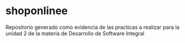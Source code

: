 # shoponlinee
Repositorio generado como evidencia de las practicas a realizar para la unidad 2 de la materia de Desarrollo de Software Integral
